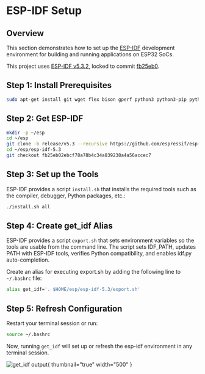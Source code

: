 <show-structure/>

# ESP-IDF Setup

## Overview

This section demonstrates how to set up the [ESP-IDF](Espressif.md#esp-idf-framework) development environment for
building and running applications on ESP32 SoCs.

This project uses [ESP-IDF v5.3.2](https://docs.espressif.com/projects/esp-idf/en/v5.3.2/), locked to
commit [fb25eb0](https://github.com/espressif/esp-idf/commit/fb25eb02ebcf78a78b4c34a839238a4a56accec7).

## Step 1: Install Prerequisites

```Bash
sudo apt-get install git wget flex bison gperf python3 python3-pip python3-venv cmake ninja-build ccache libffi-dev libssl-dev dfu-util libusb-1.0-0
```

## Step 2: Get ESP-IDF

```Bash
mkdir -p ~/esp
cd ~/esp
git clone -b release/v5.3 --recursive https://github.com/espressif/esp-idf.git esp-idf-5.3
cd ~/esp/esp-idf-5.3
git checkout fb25eb02ebcf78a78b4c34a839238a4a56accec7
```

## Step 3: Set up the Tools

ESP-IDF provides a script `install.sh` that installs the required tools such as the compiler, debugger, Python packages,
etc.:

```Bash
./install.sh all
```

## Step 4: Create get_idf Alias

ESP-IDF provides a script `export.sh` that sets environment variables so the tools are usable from the command line. The
script sets IDF_PATH, updates PATH with ESP-IDF tools, verifies Python compatibility, and enables idf.py
auto-completion.

Create an alias for executing export.sh by adding the following line to `~/.bashrc` file:

```Bash
alias get_idf='. $HOME/esp/esp-idf-5.3/export.sh'
```

## Step 5: Refresh Configuration

Restart your terminal session or run:

```Bash
source ~/.bashrc
```

Now, running `get_idf` will set up or refresh the esp-idf environment in any terminal session.

![get_idf output](esp-idf-v5-4.jpg){ thumbnail="true" width="500" }
